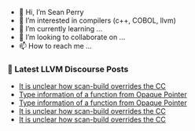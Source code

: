 - 👋 Hi, I’m Sean Perry
- 👀 I’m interested in compilers (c++, COBOL, llvm)
- 🌱 I’m currently learning ...
- 💞️ I’m looking to collaborate on ...
- 📫 How to reach me ...

<!---
s66perry/s66perry is a ✨ special ✨ repository because its `README.md` (this file) appears on your GitHub profile.
You can click the Preview link to take a look at your changes.
--->
### 📕 Latest LLVM Discourse Posts

<!-- DISCOURSE-LLVM:START -->
- [It is unclear how scan-build overrides the CC](https://discourse.llvm.org/t/it-is-unclear-how-scan-build-overrides-the-cc/70618#post_5)
- [Type information of a function from Opaque Pointer](https://discourse.llvm.org/t/type-information-of-a-function-from-opaque-pointer/70593#post_12)
- [Type information of a function from Opaque Pointer](https://discourse.llvm.org/t/type-information-of-a-function-from-opaque-pointer/70593#post_11)
- [It is unclear how scan-build overrides the CC](https://discourse.llvm.org/t/it-is-unclear-how-scan-build-overrides-the-cc/70618#post_4)
- [It is unclear how scan-build overrides the CC](https://discourse.llvm.org/t/it-is-unclear-how-scan-build-overrides-the-cc/70618#post_3)
<!-- DISCOURSE-LLVM:END -->
